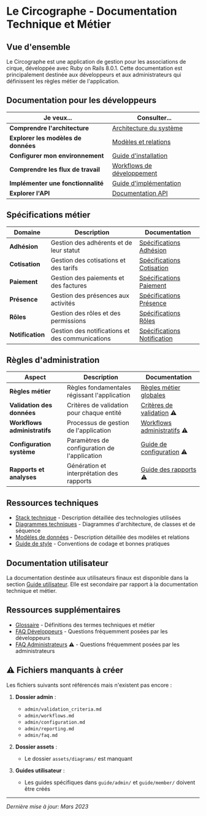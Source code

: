 # Le Circographe - Documentation Technique et Métier

## Vue d'ensemble

Le Circographe est une application de gestion pour les associations de cirque, développée avec Ruby on Rails 8.0.1. Cette documentation est principalement destinée aux développeurs et aux administrateurs qui définissent les règles métier de l'application.

## Documentation pour les développeurs

| Je veux... | Consulter... |
|------------|--------------|
| **Comprendre l'architecture** | [Architecture du système](technical/README.md#architecture-de-lapplication) |
| **Explorer les modèles de données** | [Modèles et relations](technical/README.md#modèles-de-données) |
| **Configurer mon environnement** | [Guide d'installation](technical/README.md#installation) |
| **Comprendre les flux de travail** | [Workflows de développement](technical/README.md#workflows-de-développement) |
| **Implémenter une fonctionnalité** | [Guide d'implémentation](technical/README.md#bonnes-pratiques) |
| **Explorer l'API** | [Documentation API](technical/README.md#api-restful) |

## Spécifications métier

| Domaine | Description | Documentation |
|---------|-------------|---------------|
| **Adhésion** | Gestion des adhérents et de leur statut | [Spécifications Adhésion](domains/adhesion/README.md) |
| **Cotisation** | Gestion des cotisations et des tarifs | [Spécifications Cotisation](domains/cotisation/README.md) |
| **Paiement** | Gestion des paiements et des factures | [Spécifications Paiement](domains/paiement/README.md) |
| **Présence** | Gestion des présences aux activités | [Spécifications Présence](domains/presence/README.md) |
| **Rôles** | Gestion des rôles et des permissions | [Spécifications Rôles](domains/roles/README.md) |
| **Notification** | Gestion des notifications et des communications | [Spécifications Notification](domains/notification/README.md) |

## Règles d'administration

| Aspect | Description | Documentation |
|--------|-------------|---------------|
| **Règles métier** | Règles fondamentales régissant l'application | [Règles métier globales](admin/business_rules.md) |
| **Validation des données** | Critères de validation pour chaque entité | [Critères de validation](admin/validation_criteria.md) ⚠️ |
| **Workflows administratifs** | Processus de gestion de l'application | [Workflows administratifs](admin/workflows.md) ⚠️ |
| **Configuration système** | Paramètres de configuration de l'application | [Guide de configuration](admin/configuration.md) ⚠️ |
| **Rapports et analyses** | Génération et interprétation des rapports | [Guide des rapports](admin/reporting.md) ⚠️ |

## Ressources techniques

- [Stack technique](technical/README.md#stack-technique) - Description détaillée des technologies utilisées
- [Diagrammes techniques](technical/README.md#diagramme-de-classes) - Diagrammes d'architecture, de classes et de séquence
- [Modèles de données](technical/README.md#modèles-de-données) - Description détaillée des modèles et relations
- [Guide de style](technical/README.md#style-de-code) - Conventions de codage et bonnes pratiques

## Documentation utilisateur

La documentation destinée aux utilisateurs finaux est disponible dans la section [Guide utilisateur](guide/). Elle est secondaire par rapport à la documentation technique et métier.

## Ressources supplémentaires

- [Glossaire](glossary.md) - Définitions des termes techniques et métier
- [FAQ Développeurs](technical/README.md#ressources-supplémentaires) - Questions fréquemment posées par les développeurs
- [FAQ Administrateurs](admin/faq.md) ⚠️ - Questions fréquemment posées par les administrateurs

## ⚠️ Fichiers manquants à créer

Les fichiers suivants sont référencés mais n'existent pas encore :

1. **Dossier admin** :
   - `admin/validation_criteria.md`
   - `admin/workflows.md`
   - `admin/configuration.md`
   - `admin/reporting.md`
   - `admin/faq.md`

2. **Dossier assets** :
   - Le dossier `assets/diagrams/` est manquant

3. **Guides utilisateur** :
   - Les guides spécifiques dans `guide/admin/` et `guide/member/` doivent être créés

---

*Dernière mise à jour: Mars 2023* 
